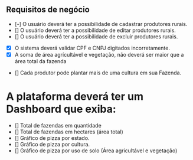 ## Requisitos de negócio

- [-] O usuário deverá ter a possibilidade de cadastrar produtores rurais.
- [] O usuário deverá ter a possibilidade de editar produtores rurais.
- [] O usuário deverá ter a possibilidade de excluir produtores rurais.
- [x] O sistema deverá validar CPF e CNPJ digitados incorretamente.
- [x] A soma de área agrícultável e vegetação, não deverá ser maior que a área total da fazenda
- [] Cada produtor pode plantar mais de uma cultura em sua Fazenda.

# A plataforma deverá ter um Dashboard que exiba:

- [] Total de fazendas em quantidade
- [] Total de fazendas em hectares (área total)
- [] Gráfico de pizza por estado.
- [] Gráfico de pizza por cultura.
- [] Gráfico de pizza por uso de solo (Área agricultável e vegetação)
